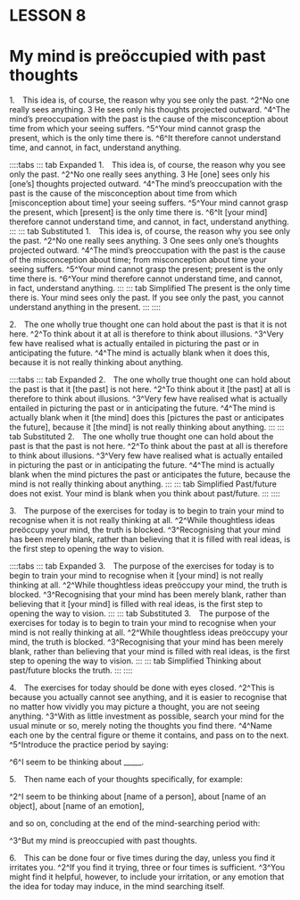 # LESSON 8

# My mind is preöccupied with past thoughts

<a name=w-pi-8-1></a>1.&emsp;This idea is, of course, the reason why you see only the past. ^2^No one really sees anything. 3 He sees only his thoughts projected outward. ^4^The mind’s preoccupation with the past is the cause of the misconception about time from which your seeing suffers. ^5^Your mind cannot grasp the present, which is the only time there is. ^6^It therefore cannot understand time, and cannot, in fact, understand anything.

::::tabs
::: tab Expanded
1.&emsp;This idea is, of course, the reason why you see only the past. ^2^No one really sees anything. 3 He [one] sees only his [one’s] thoughts projected outward. ^4^The mind’s preoccupation with the past is the cause of the misconception about time from which [misconception about time] your seeing suffers. ^5^Your mind cannot grasp the present, which [present] is the only time there is. ^6^It [your mind] therefore cannot understand time, and cannot, in fact, understand anything.
:::
::: tab Substituted
1.&emsp;This idea is, of course, the reason why you see only the past. ^2^No one really sees anything. 3 One sees only one’s thoughts projected outward. ^4^The mind’s preoccupation with the past is the cause of the misconception about time; from misconception about time your seeing suffers. ^5^Your mind cannot grasp the present; present is the only time there is. ^6^Your mind therefore cannot understand time, and cannot, in fact, understand anything.
:::
::: tab Simplified
The present is the only time there is. Your mind sees only the past. If you see only the past, you cannot understand anything in the present.
:::
::::

<a name=w-pi-88-2></a>2.&emsp;The one wholly true thought one can hold about the past is that it is not here. ^2^To think about it at all is therefore to think about illusions. ^3^Very few have realised what is actually entailed in picturing the past or in anticipating the future. ^4^The mind is actually blank when it does this, because it is not really thinking about anything.

::::tabs
::: tab Expanded
2.&emsp;The one wholly true thought one can hold about the past is that it [the past] is not here. ^2^To think about it [the past] at all is therefore to think about illusions. ^3^Very few have realised what is actually entailed in picturing the past or in anticipating the future. ^4^The mind is actually blank when it [the mind] does this [pictures the past or anticipates the future], because it [the mind] is not really thinking about anything.
:::
::: tab Substituted
2.&emsp;The one wholly true thought one can hold about the past is that the past is not here. ^2^To think about the past at all is therefore to think about illusions. ^3^Very few have realised what is actually entailed in picturing the past or in anticipating the future. ^4^The mind is actually blank when the mind pictures the past or anticipates the future, because the mind is not really thinking about anything.
:::
::: tab Simplified
Past/future does not exist. Your mind is blank when you think about past/future.
:::
::::

<a name=w-pi-8-3></a>3.&emsp;The purpose of the exercises for today is to begin to train your mind to recognise when it is not really thinking at all. ^2^While thoughtless ideas preöccupy your mind, the truth is blocked. ^3^Recognising that your mind has been merely blank, rather than believing that it is filled with real ideas, is the first step to opening the way to vision.

::::tabs
::: tab Expanded
3.&emsp;The purpose of the exercises for today is to begin to train your mind to recognise when it [your mind] is not really thinking at all. ^2^While thoughtless ideas preöccupy your mind, the truth is blocked. ^3^Recognising that your mind has been merely blank, rather than believing that it [your mind] is filled with real ideas, is the first step to opening the way to vision.
:::
::: tab Substituted
3.&emsp;The purpose of the exercises for today is to begin to train your mind to recognise when your mind is not really thinking at all. ^2^While thoughtless ideas preöccupy your mind, the truth is blocked. ^3^Recognising that your mind has been merely blank, rather than believing that your mind is filled with real ideas, is the first step to opening the way to vision.
:::
::: tab Simplified
Thinking about past/future blocks the truth. 
:::
::::

<a name=w-pi-8-4></a>4.&emsp;The exercises for today should be done with eyes closed. ^2^This is because you actually cannot see anything, and it is easier to recognise that no matter how vividly you may picture a thought, you are not seeing anything. ^3^With as little investment as possible, search your mind for the usual minute or so, merely noting the thoughts you find there. ^4^Name each one by the central figure or theme it contains, and pass on to the next. ^5^Introduce the practice period by saying:

<div class="indented italic">

^6^I seem to be thinking about _____.

</div>

<a name=w-pi-8.5></a>5.&emsp;Then name each of your thoughts specifically, for example:

<div class="indented italic">

^2^I seem to be thinking about [name of a person], about [name of an object], about [name of an emotion],

</div>

and so on, concluding at the end of the mind-searching period with:

<div class="indented italic">

^3^But my mind is preoccupied with past thoughts.

</div>

<a name=w-pi-8.6></a>6.&emsp;This can be done four or five times during the day, unless you find it irritates you. ^2^If you find it trying, three or four times is sufficient. ^3^You might find it helpful, however, to include your irritation, or any emotion that the idea for today may induce, in the mind searching itself.
